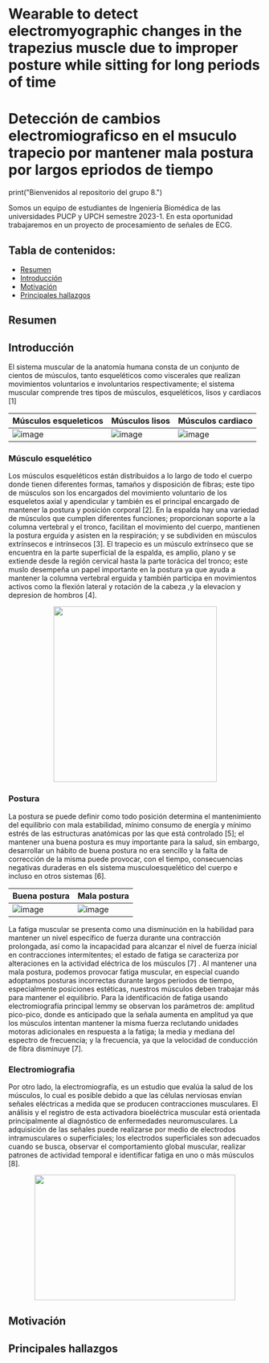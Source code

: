 # Wearable to detect electromyographic changes in the trapezius muscle due to improper posture while sitting for long periods of time
# Detección de cambios electromiograficso en el msuculo trapecio por mantener mala postura por largos epriodos de tiempo

print("Bienvenidos al repositorio del grupo 8.")

Somos un equipo de estudiantes de Ingeniería Biomédica de las universidades PUCP y UPCH semestre 2023-1. 
En esta oportunidad trabajaremos en un proyecto de procesamiento de señales de ECG.

## Tabla de contenidos:
* [Resumen](#resumen)
* [Introducción](#introducción)
* [Motivación](#motivación)
* [Principales hallazgos](#principales-hallazgos)

## Resumen 

## Introducción

El sistema muscular de la anatomía humana consta de un conjunto de cientos de músculos, tanto esqueléticos como viscerales que realizan movimientos voluntarios e involuntarios respectivamente; el sistema muscular comprende tres tipos de músculos,  esqueléticos, lisos y cardiacos [1]

<div align="center">
  
| Músculos esqueleticos | Músculos lisos | Músculos cardiaco|
|-----------------------|----------------|------------------|
| ![image](https://github.com/MauricioCastilloT/Intro-SenalesG8/assets/70769712/0eca334d-5393-4a47-9e30-ba06e06b641e)|![image](https://github.com/MauricioCastilloT/Intro-SenalesG8/assets/70769712/aa5d5e7d-7b18-40f7-8d99-e20fad612b7a)| ![image](https://github.com/MauricioCastilloT/Intro-SenalesG8/assets/70769712/f214e581-5279-4d49-9f12-56dbd013d9f0)|

</div>
  
### Músculo esquelético
Los músculos esqueléticos están distribuidos a lo largo de todo el cuerpo donde tienen diferentes formas, tamaños y disposición de fibras; este tipo de músculos son los encargados del movimiento voluntario de los esqueletos axial y apendicular y también es el principal encargado de mantener la postura y posición corporal [2]. 
En la espalda hay una variedad de músculos que cumplen diferentes funciones; proporcionan soporte a la columna vertebral y el tronco, facilitan el movimiento del cuerpo, mantienen la postura erguida y asisten en la respiración; y se subdividen en músculos extrínsecos e intrínsecos [3]. El trapecio es un músculo extrínseco que se encuentra en la parte superficial de la espalda,  es amplio, plano y se extiende desde la región cervical hasta la parte torácica del tronco; este muslo desempeña un papel importante en la postura ya que ayuda a mantener la columna vertebral erguida y también participa en movimientos activos como la flexión lateral y rotación de la cabeza ,y la elevacion y depresion de hombros [4]. 

<p align="center">
<img src="https://github.com/MauricioCastilloT/Intro-SenalesG8/assets/70769712/224a03a1-c934-4466-841d-1a3f4d9f178e"
width="325" height="350"/>
</p>

### Postura
La postura se puede definir como todo posición determina el mantenimiento del equilibrio con mala estabilidad, mínimo consumo de energía y mínimo estrés de las estructuras anatómicas por las que está controlado [5]; el mantener una buena postura es muy importante  para la salud, sin embargo, desarrollar un hábito de buena postura no era sencillo y la falta de corrección de la misma puede provocar, con el tiempo, consecuencias negativas duraderas en els sistema musculoesquelético del cuerpo e incluso en otros sistemas [6].

<div align="center">
  
| Buena postura | Mala postura |
|-----------------------|----------------|
|![image](https://github.com/MauricioCastilloT/Intro-SenalesG8/assets/70769712/9292cadc-5278-4f19-8dd3-cd8ab0afa260)|![image](https://github.com/MauricioCastilloT/Intro-SenalesG8/assets/70769712/9b07bb4b-9c1b-460a-8cb2-f6e66d3fdce5)|

</div>

La fatiga muscular se presenta como una disminución en la habilidad para mantener un nivel específico de fuerza durante una contracción prolongada, así como la incapacidad para alcanzar el nivel de fuerza inicial en contracciones intermitentes; el estado de fatiga se caracteriza por alteraciones en la actividad eléctrica de los músculos [7] . Al mantener una mala postura, podemos provocar fatiga muscular, en especial cuando adoptamos posturas incorrectas durante largos periodos de tiempo, especialmente posiciones estéticas, nuestros músculos deben trabajar más para mantener el equilibrio. 
Para la identificación de fatiga usando electromiografía principal lemmy se observan los parámetros de: amplitud pico-pico, donde es anticipado que la señala aumenta en amplitud ya que los músculos intentan mantener la misma fuerza reclutando unidades motoras adicionales en respuesta a la fatiga; la media y mediana del espectro de frecuencia; y la frecuencia, ya que la velocidad de conducción de fibra disminuye [7].



### Electromiografia 
Por otro lado, la electromiografía, es un estudio que evalúa la salud de los músculos, lo cual es posible debido a que las células nerviosas envían señales eléctricas a medida que se producen contracciones musculares. El análisis y el registro de esta activadora bioeléctrica muscular está orientada principalmente al diagnóstico de enfermedades neuromusculares. La adquisición de las señales puede realizarse por medio de electrodos intramusculares o superficiales; los electrodos superficiales son adecuados cuando se busca, observar el comportamiento global muscular, realizar patrones de actividad temporal e identificar fatiga en uno o más músculos [8].

<p align="center">
<img src="https://github.com/MauricioCastilloT/Intro-SenalesG8/assets/70769712/62f38fef-b5e2-4a2e-8fa8-dcc255b9e13a"
width="400" height="250"/>
</p>



## Motivación

## Principales hallazgos
